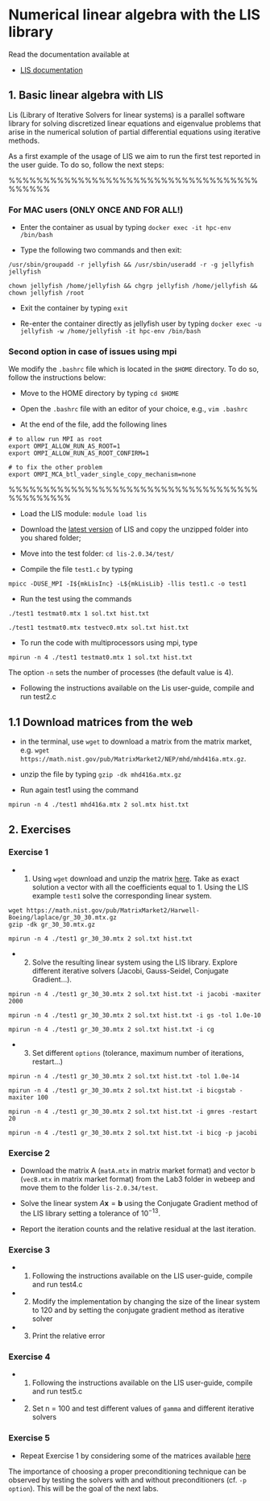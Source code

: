 # Numerical linear algebra with the LIS library

Read the documentation available at

- [LIS documentation](https://www.ssisc.org/lis/index.en.html)

## 1. Basic linear algebra with LIS

Lis (Library of Iterative Solvers for linear systems) is a parallel software library for solving discretized linear equations and eigenvalue problems that arise in the numerical solution of partial differential equations using iterative methods. 

As a first example of the usage of LIS we aim to run the first test reported in the user guide. To do so, follow the next steps:

%%%%%%%%%%%%%%%%%%%%%%%%%%%%%%%%%%%%%%%%%%
### For MAC users (ONLY ONCE AND FOR ALL!)

- Enter the container as usual by typing `docker exec -it hpc-env /bin/bash`

- Type the following two commands and then exit: 
```
/usr/sbin/groupadd -r jellyfish && /usr/sbin/useradd -r -g jellyfish jellyfish

chown jellyfish /home/jellyfish && chgrp jellyfish /home/jellyfish && chown jellyfish /root
```

- Exit the container by typing `exit`

- Re-enter the container directly as jellyfish user by typing
`docker exec -u jellyfish -w /home/jellyfish -it hpc-env /bin/bash`

### Second option in case of issues using mpi

We modify the `.bashrc` file which is located in the `$HOME` directory. To do so, follow the instructions below:

- Move to the HOME directory by typing `cd $HOME`

- Open the `.bashrc` file with an editor of your choice, e.g., `vim .bashrc`

- At the end of the file, add the following lines

```
# to allow run MPI as root
export OMPI_ALLOW_RUN_AS_ROOT=1
export OMPI_ALLOW_RUN_AS_ROOT_CONFIRM=1

# to fix the other problem
export OMPI_MCA_btl_vader_single_copy_mechanism=none
```

%%%%%%%%%%%%%%%%%%%%%%%%%%%%%%%%%%%%%%%%%%%%%

- Load the LIS module: `module load lis`

- Download the [latest version](https://www.ssisc.org/lis/dl/lis-2.0.34.zip) of LIS and copy the unzipped folder into you shared folder;

- Move into the test folder: `cd lis-2.0.34/test/`

- Compile the file `test1.c` by typing 

```
mpicc -DUSE_MPI -I${mkLisInc} -L${mkLisLib} -llis test1.c -o test1
```

- Run the test using the commands

```
./test1 testmat0.mtx 1 sol.txt hist.txt

./test1 testmat0.mtx testvec0.mtx sol.txt hist.txt
```

- To run the code with multiprocessors using mpi, type 

```
mpirun -n 4 ./test1 testmat0.mtx 1 sol.txt hist.txt
```

The option `-n` sets the number of processes (the default value is 4).

- Following the instructions available on the Lis user-guide, compile and run test2.c

## 1.1 Download matrices from the web

- in the terminal, use `wget` to download a matrix from the matrix market, e.g. `wget https://math.nist.gov/pub/MatrixMarket2/NEP/mhd/mhd416a.mtx.gz`.

- unzip the file by typing `gzip -dk mhd416a.mtx.gz`

- Run again test1 using the command 

```
mpirun -n 4 ./test1 mhd416a.mtx 2 sol.mtx hist.txt
```

## 2. Exercises

### Exercise 1

- 1. Using `wget` download and unzip the matrix [here](https://math.nist.gov/pub/MatrixMarket2/Harwell-Boeing/laplace/gr_30_30.mtx.gz). Take as exact solution a vector with all the coefficients equal to 1. Using the LIS example `test1` solve the corresponding linear system. 

```
wget https://math.nist.gov/pub/MatrixMarket2/Harwell-Boeing/laplace/gr_30_30.mtx.gz
gzip -dk gr_30_30.mtx.gz

mpirun -n 4 ./test1 gr_30_30.mtx 2 sol.txt hist.txt
```

- 2. Solve the resulting linear system using the LIS library. Explore different iterative solvers (Jacobi, Gauss-Seidel, Conjugate Gradient...).

```
mpirun -n 4 ./test1 gr_30_30.mtx 2 sol.txt hist.txt -i jacobi -maxiter 2000

mpirun -n 4 ./test1 gr_30_30.mtx 2 sol.txt hist.txt -i gs -tol 1.0e-10

mpirun -n 4 ./test1 gr_30_30.mtx 2 sol.txt hist.txt -i cg 
```

- 3. Set different `options` (tolerance, maximum number of iterations, restart...)

```
mpirun -n 4 ./test1 gr_30_30.mtx 2 sol.txt hist.txt -tol 1.0e-14

mpirun -n 4 ./test1 gr_30_30.mtx 2 sol.txt hist.txt -i bicgstab -maxiter 100

mpirun -n 4 ./test1 gr_30_30.mtx 2 sol.txt hist.txt -i gmres -restart 20

mpirun -n 4 ./test1 gr_30_30.mtx 2 sol.txt hist.txt -i bicg -p jacobi
```

### Exercise 2

- Download the matrix A (`matA.mtx` in  matrix market format) and vector b (`vecB.mtx` in  matrix market format) from the Lab3 folder in webeep and move them to the folder `lis-2.0.34/test`. 

- Solve the linear system $A\boldsymbol{x} = \boldsymbol{b}$ using the Conjugate Gradient method of the LIS library setting a tolerance of $10^{-13}$. 

- Report the iteration counts and the relative residual at the last iteration.

### Exercise 3

- 1. Following the instructions available on the LIS user-guide, compile and run test4.c

- 2. Modify the implementation by changing the size of the linear system to 120 and by setting the conjugate gradient method as iterative solver

- 3. Print the relative error


### Exercise 4

- 1. Following the instructions available on the LIS user-guide, compile and run test5.c

- 2. Set n = 100 and test different values of `gamma` and different iterative solvers

### Exercise 5

- Repeat Exercise 1 by considering some of the matrices available [here](https://sparse.tamu.edu/?per_page=All)

The importance of choosing a proper preconditioning technique can be observed by testing the solvers with and without preconditioners (cf. `-p option`). This will be the goal of the next labs.